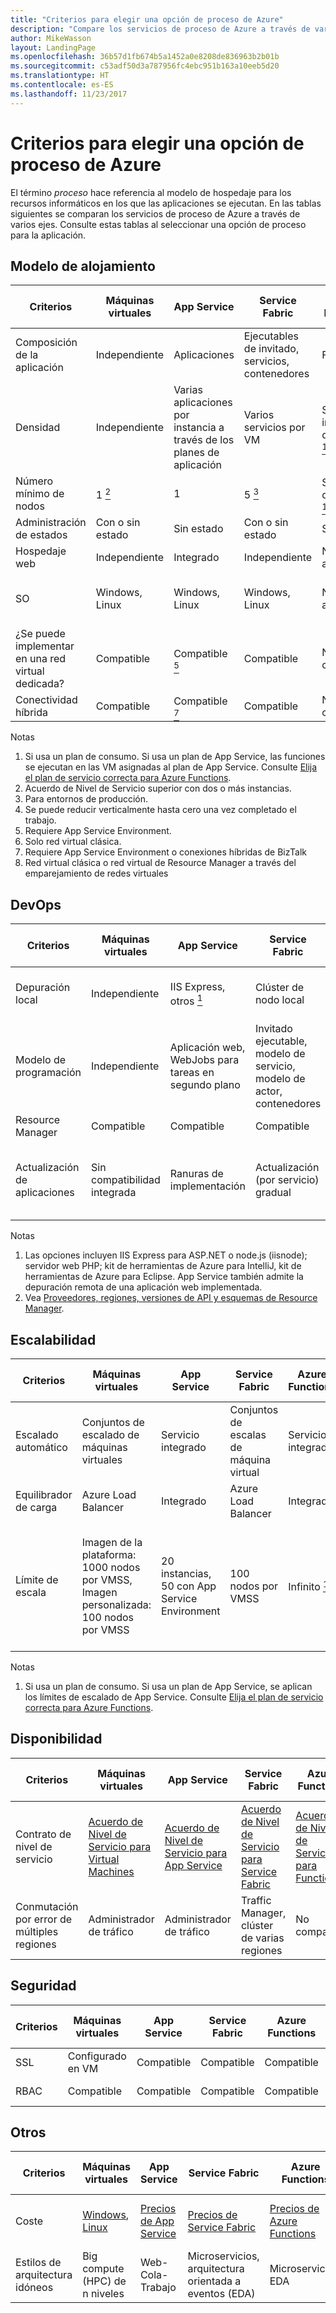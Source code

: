 ```yaml
---
title: "Criterios para elegir una opción de proceso de Azure"
description: "Compare los servicios de proceso de Azure a través de varios ejes."
author: MikeWasson
layout: LandingPage
ms.openlocfilehash: 36b57d1fb674b5a1452a0e8208de836963b2b01b
ms.sourcegitcommit: c53adf50d3a787956fc4ebc951b163a10eeb5d20
ms.translationtype: HT
ms.contentlocale: es-ES
ms.lasthandoff: 11/23/2017
---
```

# <a name="criteria-for-choosing-an-azure-compute-option"></a>Criterios para elegir una opción de proceso de Azure

El término *proceso* hace referencia al modelo de hospedaje para los recursos informáticos en los que las aplicaciones se ejecutan. En las tablas siguientes se comparan los servicios de proceso de Azure a través de varios ejes. Consulte estas tablas al seleccionar una opción de proceso para la aplicación.

## <a name="hosting-model"></a>Modelo de alojamiento

| Criterios | Máquinas virtuales | App Service | Service Fabric | Azure Functions | Azure Container Service | Cloud Services | Azure Batch |
|----------|-----------------|-------------|----------------|-----------------|-------------------------|----------------|-------------|
| Composición de la aplicación | Independiente | Aplicaciones | Ejecutables de invitado, servicios, contenedores | Functions | Contenedores | Roles | Scheduled jobs  |
| Densidad | Independiente | Varias aplicaciones por instancia a través de los planes de aplicación | Varios servicios por VM | Sin instancias dedicadas <a href="#note1"><sup>1</sup></a> | Varios contenedores por VM | Una instancia de rol por VM | Varias aplicaciones por VM |
| Número mínimo de nodos | 1 <a href="#note2"><sup>2</sup></a>  | 1 | 5 <a href="#note3"><sup>3</sup></a> | Sin nodos dedicados <a href="#note1"><sup>1</sup></a> | 3 | 2 | 1 <a href="#note4"><sup>4</sup></a> |
| Administración de estados | Con o sin estado | Sin estado | Con o sin estado | Sin estado | Con o sin estado | Sin estado | Sin estado |
| Hospedaje web | Independiente | Integrado | Independiente | No aplicable | Independiente | Integrado (IIS) | No |
| SO | Windows, Linux | Windows, Linux  | Windows, Linux | No aplicable | Windows (versión preliminar), Linux | Windows | Windows, Linux |
| ¿Se puede implementar en una red virtual dedicada? | Compatible | Compatible <a href="#note5"><sup>5</sup></a> | Compatible | No compatible | Compatible | Compatible <a href="#note6"><sup>6</sup></a> | Compatible |
| Conectividad híbrida | Compatible | Compatible <a href="#note1"><sup>7</sup></a>  | Compatible | No compatible | Compatible | Compatible <a href="#note8"><sup>8</sup></a> | Compatible |

Notas

1. <span id="note1">Si usa un plan de consumo. Si usa un plan de App Service, las funciones se ejecutan en las VM asignadas al plan de App Service. Consulte [Elija el plan de servicio correcta para Azure Functions][function-plans].</a>
2. <span id="note2">Acuerdo de Nivel de Servicio superior con dos o más instancias</a>.
3. </a>Para entornos de producción.<span id="note3">
4. <span id="note4">Se puede reducir verticalmente hasta cero una vez completado el trabajo</a>.
5. <span id="note5">Requiere App Service Environment.</a>
6. <span id="note6">Solo red virtual clásica.</a>
7. <span id="note7">Requiere App Service Environment o conexiones híbridas de BizTalk</a>
8. <span id="note8">Red virtual clásica o red virtual de Resource Manager a través del emparejamiento de redes virtuales</a>

## <a name="devops"></a>DevOps

| Criterios | Máquinas virtuales | App Service | Service Fabric | Azure Functions | Azure Container Service | Cloud Services | Azure Batch |
|----------|-----------------|-------------|----------------|-----------------|-------------------------|----------------|-------------|
| Depuración local | Independiente | IIS Express, otros <a href="#note1b"><sup>1</sup></a> | Clúster de nodo local | CLI de Azure Functions | Tiempo de ejecución de contenedor local | Emulador local | No compatible |
| Modelo de programación | Independiente | Aplicación web, WebJobs para tareas en segundo plano | Invitado ejecutable, modelo de servicio, modelo de actor, contenedores | Functions con desencadenadores | Independiente | Rol web, rol de trabajo | Aplicación de línea de comandos |
| Resource Manager | Compatible | Compatible | Compatible | Compatible | Compatible | Limitado <a href="#note2b"><sup>2</sup></a> | Compatible |  
| Actualización de aplicaciones | Sin compatibilidad integrada | Ranuras de implementación | Actualización (por servicio) gradual | Sin compatibilidad integrada | Depende del orquestador. La mayoría admiten las actualizaciones graduales | Intercambio de VIP o actualización gradual | No aplicable |

Notas

1. <span id="note1b">Las opciones incluyen IIS Express para ASP.NET o node.js (iisnode); servidor web PHP; kit de herramientas de Azure para IntelliJ, kit de herramientas de Azure para Eclipse. App Service también admite la depuración remota de una aplicación web implementada.</a>
2. <span id="note2b">Vea [Proveedores, regiones, versiones de API y esquemas de Resource Manager][resource-manager-supported-services]. 


## <a name="scalability"></a>Escalabilidad

| Criterios | Máquinas virtuales | App Service | Service Fabric | Azure Functions | Azure Container Service | Cloud Services | Azure Batch |
|----------|-----------------|-------------|----------------|-----------------|-------------------------|----------------|-------------|
| Escalado automático | Conjuntos de escalado de máquinas virtuales | Servicio integrado | Conjuntos de escalas de máquina virtual | Servicio integrado | No compatible | Servicio integrado | N/D |
| Equilibrador de carga | Azure Load Balancer | Integrado | Azure Load Balancer | Integrado | Azure Load Balancer | Integrado | Azure Load Balancer |
| Límite de escala | Imagen de la plataforma: 1000 nodos por VMSS, Imagen personalizada: 100 nodos por VMSS | 20 instancias, 50 con App Service Environment | 100 nodos por VMSS | Infinito <a href="#note1c"><sup>1</sup></a> | 100 | Sin límite definido, 200 máximo recomendado | Límite de 20 núcleos predeterminado. Póngase en contacto con el servicio de atención al cliente para solicitar un aumento. |

Notas

1. <span id="note1c">Si usa un plan de consumo. Si usa un plan de App Service, se aplican los límites de escalado de App Service. Consulte [Elija el plan de servicio correcta para Azure Functions][function-plans].</a>

## <a name="availability"></a>Disponibilidad

| Criterios | Máquinas virtuales | App Service | Service Fabric | Azure Functions | Azure Container Service | Cloud Services | Azure Batch |
|----------|-----------------|-------------|----------------|-----------------|-------------------------|----------------|-------------|
| Contrato de nivel de servicio | [Acuerdo de Nivel de Servicio para Virtual Machines][sla-vm] | [Acuerdo de Nivel de Servicio para App Service][sla-app-service] | [Acuerdo de Nivel de Servicio para Service Fabric][sla-sf] | [Acuerdo de Nivel de Servicio para Functions][sla-functions] | [Acuerdo de Nivel de Servicio para Azure Container Service][sla-acs] | [Acuerdo de Nivel de Servicio para Cloud Services][sla-cloud-service] | [Acuerdo de Nivel de Servicio para Azure Batch][sla-batch] |
| Conmutación por error de múltiples regiones | Administrador de tráfico | Administrador de tráfico | Traffic Manager, clúster de varias regiones | No compatible  | Administrador de tráfico | Administrador de tráfico | No compatible |

## <a name="security"></a>Seguridad

| Criterios | Máquinas virtuales | App Service | Service Fabric | Azure Functions | Azure Container Service | Cloud Services | Azure Batch |
|----------|-----------------|-------------|----------------|-----------------|-------------------------|----------------|-------------|
| SSL | Configurado en VM | Compatible | Compatible  | Compatible | Configurado en VM | Compatible | Compatible |
| RBAC | Compatible | Compatible | Compatible | Compatible | Compatible | No compatible | Compatible |

## <a name="other"></a>Otros

| Criterios | Máquinas virtuales | App Service | Service Fabric | Azure Functions | Azure Container Service | Cloud Services | Azure Batch |
|----------|-----------------|-------------|----------------|-----------------|-------------------------|----------------|-------------|
| Coste | [Windows][cost-windows-vm], [Linux][cost-linux-vm] | [Precios de App Service][cost-app-service] | [Precios de Service Fabric][cost-service-fabric] | [Precios de Azure Functions][cost-functions] | [Precios de Azure Container Service][cost-acs] | [Precios de Cloud Services][cost-cloud-services] | [Precios de Azure Batch][cost-batch]
| Estilos de arquitectura idóneos | Big compute (HPC) de n niveles | Web-Cola-Trabajo | Microservicios, arquitectura orientada a eventos (EDA) | Microservicios, EDA | Microservicios, EDA | Web-Cola-Trabajo | Big Compute |

[cost-linux-vm]: https://azure.microsoft.com/pricing/details/virtual-machines/linux/
[cost-windows-vm]: https://azure.microsoft.com/pricing/details/virtual-machines/windows/
[cost-app-service]: https://azure.microsoft.com/pricing/details/app-service/
[cost-service-fabric]: https://azure.microsoft.com/pricing/details/service-fabric/
[cost-functions]: https://azure.microsoft.com/pricing/details/functions/
[cost-acs]: https://azure.microsoft.com/pricing/details/container-service/
[cost-cloud-services]: https://azure.microsoft.com/pricing/details/cloud-services/
[cost-batch]: https://azure.microsoft.com/pricing/details/batch/

[function-plans]: /azure/azure-functions/functions-scale
[sla-acs]: https://azure.microsoft.com/support/legal/sla/container-service/
[sla-app-service]: https://azure.microsoft.com/support/legal/sla/app-service/
[sla-batch]: https://azure.microsoft.com/support/legal/sla/batch/
[sla-cloud-service]: https://azure.microsoft.com/support/legal/sla/cloud-services/
[sla-functions]: https://azure.microsoft.com/support/legal/sla/functions/
[sla-sf]: https://azure.microsoft.com/support/legal/sla/service-fabric/
[sla-vm]: https://azure.microsoft.com/support/legal/sla/virtual-machines/

[resource-manager-supported-services]: /azure/azure-resource-manager/resource-manager-supported-services